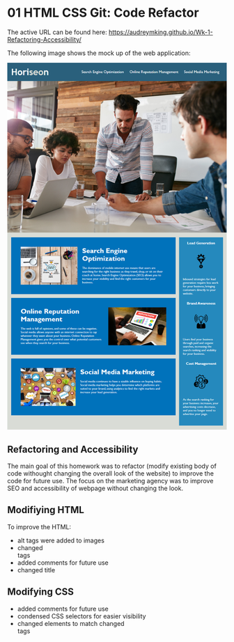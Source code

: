 # 01 HTML CSS Git: Code Refactor

The active URL can be found here: https://audreymking.github.io/Wk-1-Refactoring-Accessibility/

The following image shows the mock up of the web application:

![code refactor demo](./Assets/01-html-css-git-homework-demo.png)

## Refactoring and Accessibility 

The main goal of this homework was to refactor (modify existing body of code withought changing the overall look of the website) to improve the code for future use. The focus on the marketing agency was to improve SEO and accessibility of webpage without changing the look.

## Modifiying HTML

To improve the HTML:
* alt tags were added to images
* changed <div> tags
* added comments for future use
* changed title

## Modifying CSS
* added comments for future use
* condensed CSS selectors for easier visibility
* changed elements to match changed <div> tags